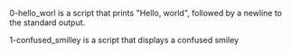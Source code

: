 0-hello_worl is a script that prints "Hello, world", followed by a newline to the standard output.

1-confused_smilley is a script that displays a confused smiley
